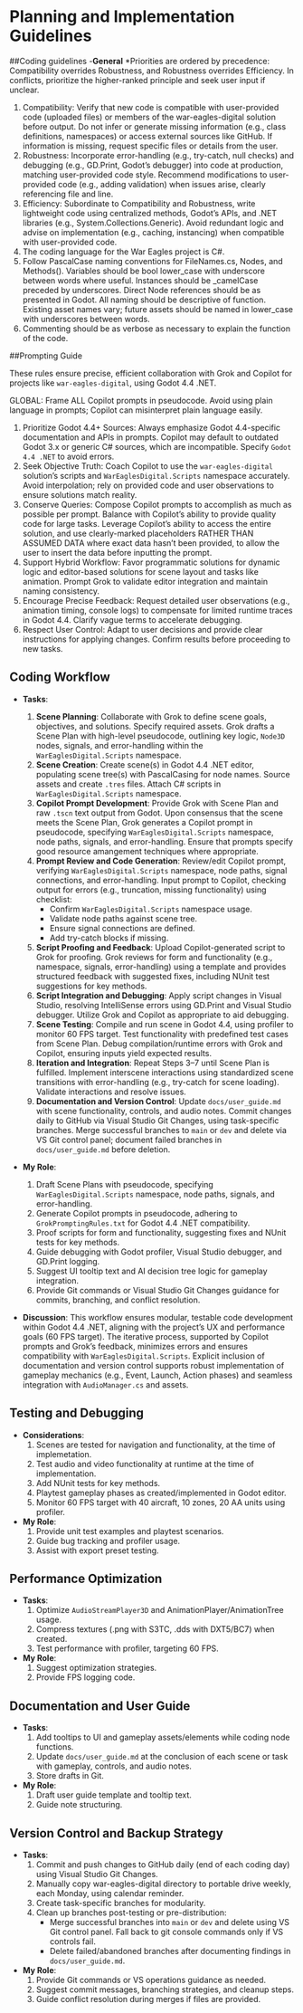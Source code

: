 # Planning and Implementation Guidelines

##Coding guidelines
-**General**
  *Priorities are ordered by precedence: Compatibility overrides Robustness, and Robustness overrides Efficiency. In conflicts, prioritize the higher-ranked principle and seek user input if unclear.
  1. Compatibility: Verify that new code is compatible with user-provided code (uploaded files) or members of the war-eagles-digital solution before output. Do not infer or generate missing information (e.g., class definitions, namespaces) or access external sources like GitHub. If information is missing, request specific files or details from the user.
  2. Robustness: Incorporate error-handling (e.g., try-catch, null checks) and debugging (e.g., GD.Print, Godot’s debugger) into code at production, matching user-provided code style. Recommend modifications to user-provided code (e.g., adding validation) when issues arise, clearly referencing file and line.
  3. Efficiency: Subordinate to Compatibility and Robustness, write lightweight code using centralized methods, Godot’s APIs, and .NET libraries (e.g., System.Collections.Generic). Avoid redundant logic and advise on implementation (e.g., caching, instancing) when compatible with user-provided code.
  4.  The coding language for the War Eagles project is C#. 
  5.  Follow PascalCase naming conventions for FileNames.cs, Nodes, and Methods().  Variables should be bool lower_case with underscore between words where useful.  Instances should be _camelCase preceded by underscores.  Direct Node references should be as presented in Godot. All naming should be descriptive of function.  Existing asset names vary;  future assets should be named in lower_case with underscores between words.
  6. Commenting should be as verbose as necessary to explain the function of the code.

##Prompting Guide

These rules ensure precise, efficient collaboration with Grok and Copilot for projects like `war-eagles-digital`, using Godot 4.4 .NET.

GLOBAL:  Frame ALL Copilot prompts in pseudocode.  Avoid using plain language in prompts;  Copilot can misinterpret plain language easily.

1. Prioritize Godot 4.4+ Sources: Always emphasize Godot 4.4-specific documentation and APIs in prompts. Copilot may default to outdated Godot 3.x or generic C# sources, which are incompatible. Specify `Godot 4.4 .NET` to avoid errors.
2. Seek Objective Truth: Coach Copilot to use the `war-eagles-digital` solution’s scripts and `WarEaglesDigital.Scripts` namespace accurately. Avoid interpolation; rely on provided code and user observations to ensure solutions match reality.
3.  Conserve Queries:  Compose Copilot prompts to accomplish as much as possible per prompt.  Balance with Copilot’s ability to provide quality code for large tasks.  Leverage Copilot’s ability to access the entire solution, and use clearly-marked placeholders RATHER THAN ASSUMED DATA where exact data hasn’t been provided, to allow the user to insert the data before inputting the prompt.
4. Support Hybrid Workflow: Favor programmatic solutions for dynamic logic and editor-based solutions for scene layout and tasks like animation. Prompt Grok to validate editor integration and maintain naming consistency.
5.  Encourage Precise Feedback: Request detailed user observations (e.g., animation timing, console logs) to compensate for limited runtime traces in Godot 4.4. Clarify vague terms to accelerate debugging.
6. Respect User Control: Adapt to user decisions and provide clear instructions for applying changes. Confirm results before proceeding to new tasks.
 
## Coding Workflow
- **Tasks**:
  1. **Scene Planning**: Collaborate with Grok to define scene goals, objectives, and solutions. Specify required assets. Grok drafts a Scene Plan with high-level pseudocode, outlining key logic, `Node3D` nodes, signals, and error-handling within the `WarEaglesDigital.Scripts` namespace.
  2. **Scene Creation**: Create scene(s) in Godot 4.4 .NET editor, populating scene tree(s) with PascalCasing for node names. Source assets and create `.tres` files. Attach C# scripts in `WarEaglesDigital.Scripts` namespace.
  3. **Copilot Prompt Development**: Provide Grok with Scene Plan and raw `.tscn` text output from Godot. Upon consensus that the scene meets the Scene Plan, Grok generates a Copilot prompt in pseudocode, specifying `WarEaglesDigital.Scripts` namespace, node paths, signals, and error-handling. Ensure that prompts specify good resource amangement techniques where appropriate.
  4. **Prompt Review and Code Generation**: Review/edit Copilot prompt, verifying `WarEaglesDigital.Scripts` namespace, node paths, signal connections, and error-handling. Input prompt to Copilot, checking output for errors (e.g., truncation, missing functionality) using checklist:
     - Confirm `WarEaglesDigital.Scripts` namespace usage.
     - Validate node paths against scene tree.
     - Ensure signal connections are defined.
     - Add try-catch blocks if missing.
  5. **Script Proofing and Feedback**: Upload Copilot-generated script to Grok for proofing. Grok reviews for form and functionality (e.g., namespace, signals, error-handling) using a template and provides structured feedback with suggested fixes, including NUnit test suggestions for key methods.
  6. **Script Integration and Debugging**: Apply script changes in Visual Studio, resolving IntelliSense errors using GD.Print and Visual Studio debugger. Utilize Grok and Copilot as appropriate to aid debugging.
  7. **Scene Testing**: Compile and run scene in Godot 4.4, using profiler to monitor 60 FPS target. Test functionality with predefined test cases from Scene Plan. Debug compilation/runtime errors with Grok and Copilot, ensuring inputs yield expected results.
  8. **Iteration and Integration**: Repeat Steps 3–7 until Scene Plan is fulfilled. Implement interscene interactions using standardized scene transitions with error-handling (e.g., try-catch for scene loading). Validate interactions and resolve issues.
  9. **Documentation and Version Control**: Update `docs/user_guide.md` with scene functionality, controls, and audio notes. Commit changes daily to GitHub via Visual Studio Git Changes, using task-specific branches. Merge successful branches to `main` or `dev` and delete via VS Git control panel; document failed branches in `docs/user_guide.md` before deletion.

- **My Role**:
  1. Draft Scene Plans with pseudocode, specifying `WarEaglesDigital.Scripts` namespace, node paths, signals, and error-handling.
  2. Generate Copilot prompts in pseudocode, adhering to `GrokPromptingRules.txt` for Godot 4.4 .NET compatibility.
  3. Proof scripts for form and functionality, suggesting fixes and NUnit tests for key methods.
  4. Guide debugging with Godot profiler, Visual Studio debugger, and GD.Print logging.
  5. Suggest UI tooltip text and AI decision tree logic for gameplay integration.
  6. Provide Git commands or Visual Studio Git Changes guidance for commits, branching, and conflict resolution.

- **Discussion**: This workflow ensures modular, testable code development within Godot 4.4 .NET, aligning with the project’s UX and performance goals (60 FPS target). The iterative process, supported by Copilot prompts and Grok’s feedback, minimizes errors and ensures compatibility with `WarEaglesDigital.Scripts`. Explicit inclusion of documentation and version control supports robust implementation of gameplay mechanics (e.g., Event, Launch, Action phases) and seamless integration with `AudioManager.cs` and assets.

## Testing and Debugging
- **Considerations**:
  1. Scenes are tested for navigation and functionality, at the time of implemetation.
  2. Test audio and video functionality at runtime at the time of implementation.
  3. Add NUnit tests for key methods. 
  4. Playtest gameplay phases as created/implemented in Godot editor.
  5. Monitor 60 FPS target with 40 aircraft, 10 zones, 20 AA units using profiler.
- **My Role**:
  1. Provide unit test examples and playtest scenarios.
  2. Guide bug tracking and profiler usage.
  3. Assist with export preset testing.

## Performance Optimization
- **Tasks**:
  1. Optimize `AudioStreamPlayer3D` and AnimationPlayer/AnimationTree usage.
  2. Compress textures (.png with S3TC, .dds with DXT5/BC7) when created.
  3. Test performance with profiler, targeting 60 FPS. 
- **My Role**:
  1. Suggest optimization strategies.
  2. Provide FPS logging code.

## Documentation and User Guide
- **Tasks**:
  1. Add tooltips to UI and gameplay assets/elements while coding node functions.
  2. Update `docs/user_guide.md` at the conclusion of each scene or task with gameplay, controls, and audio notes.
  3. Store drafts in Git.
- **My Role**:
  1. Draft user guide template and tooltip text.
  2. Guide note structuring.

## Version Control and Backup Strategy
- **Tasks**:
  1. Commit and push changes to GitHub daily (end of each coding day) using Visual Studio Git Changes.
  2. Manually copy war-eagles-digital directory to portable drive weekly, each Monday, using calendar reminder.
  3. Create task-specific branches for modularity.
  4. Clean up branches post-testing or pre-distribution:
     - Merge successful branches into `main` or `dev` and delete using VS Git control panel.  Fall back to git console commands only if VS controls fail.
     - Delete failed/abandoned branches after documenting findings in `docs/user_guide.md`.
- **My Role**:
  1. Provide Git commands or VS operations guidance as needed.
  2. Suggest commit messages, branching strategies, and cleanup steps.
  3. Guide conflict resolution during merges if files are provided.
